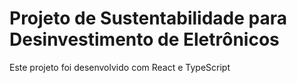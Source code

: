 # Projeto de Sustentabilidade para Desinvestimento de Eletrônicos

Este projeto foi desenvolvido com React e TypeScript
